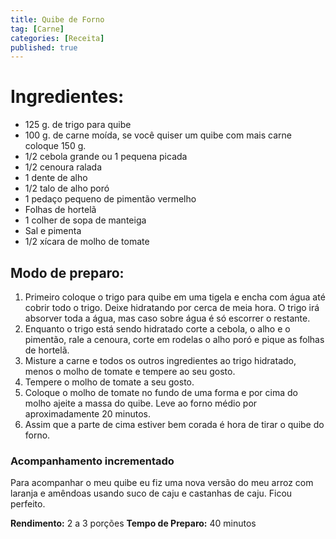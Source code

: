```yaml
---
title: Quibe de Forno
tag: [Carne]
categories: [Receita]
published: true
---
```


# Ingredientes:

- 125 g. de trigo para quibe
- 100 g. de carne moída,  se você quiser um quibe com mais carne coloque 150 g.
- 1/2 cebola grande ou 1 pequena picada
- 1/2 cenoura ralada
- 1 dente de alho
- 1/2 talo de alho poró
- 1 pedaço pequeno de pimentão vermelho
- Folhas de hortelã
- 1 colher de sopa de manteiga
- Sal e pimenta
- 1/2 xícara de molho de tomate

## Modo de preparo:

1. Primeiro coloque o trigo para quibe em uma tigela e encha com água até cobrir todo o trigo. Deixe hidratando por cerca de meia hora. O trigo irá absorver toda a água, mas caso sobre água é só escorrer o restante.
1. Enquanto o trigo está sendo hidratado corte a cebola, o alho e o pimentão, rale a cenoura, corte em rodelas o alho poró e pique as folhas de hortelã.
1. Misture a carne e todos os outros ingredientes ao trigo hidratado, menos o molho de tomate e tempere ao seu gosto.
1. Tempere o molho de tomate a seu gosto.
1. Coloque o molho de tomate no fundo de uma forma e por cima do molho ajeite a massa do quibe. Leve ao forno médio por aproximadamente 20 minutos. 
1. Assim que a parte de cima estiver bem corada é hora de tirar o quibe do forno.

### Acompanhamento incrementado

Para acompanhar o meu quibe eu fiz uma nova versão do meu arroz com laranja e amêndoas usando suco de caju e castanhas de caju. Ficou perfeito.

**Rendimento:** 2 a 3 porções
**Tempo de Preparo:** 40 minutos
